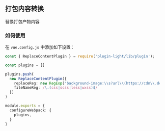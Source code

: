 ## 打包内容转换

替换打包产物内容

### 如何使用

在 `vue.config.js` 中添加如下设置：


```ts
const { ReplaceContentPlugin } = require('plugin-light/lib/plugin');

const plugins = []

plugins.push(
  new ReplaceContentPlugin({
    replaceReg: new RegExp('background-image:\\s?url\\(https://cdn\\.dcloud\\.net\\.cn/img\\/.*?.png\\);?'),
    fileNameReg: /\.(css|scss|less|wxss)$/
  })
)

module.exports = {
  configureWebpack: {
    plugins,
  }
}
```

